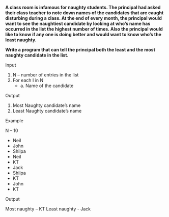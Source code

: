 **A class room is infamous for naughty students. The principal had asked their class teacher to note down names of the candidates that are caught disturbing during a class. At the end of every month, the principal would want to see the naughtiest candidate by looking at who’s name has occurred in the list the highest number of times. Also the principal would like to know if any one is doing better and would want to know who’s the least naughty.**

**Write a program that can tell the principal both the least and the most naughty candidate in the list.**

Input

1. N – number of entries in the list
2. For each I in N
   - a. Name of the candidate

Output

1. Most Naughty candidate’s name
2. Least Naughty candidate’s name
   
Example

N – 10
+ Neil
+ John
+ Shilpa
+ Neil
+ KT
+ Jack
+ Shilpa
+ KT
+ John
+ KT

Output

Most naughty – KT
Least naughty - Jack